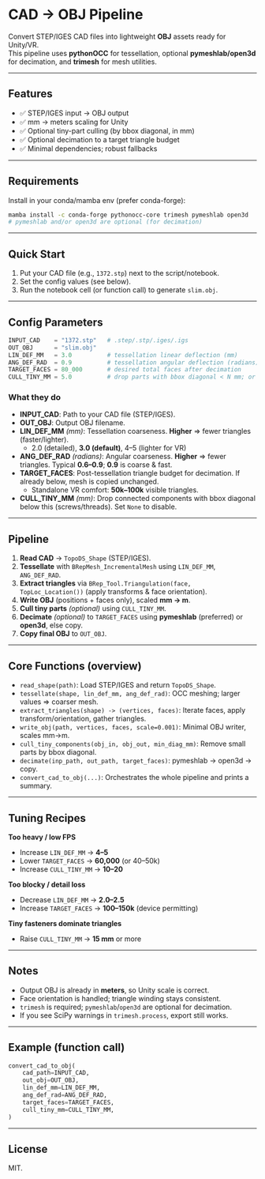 # CAD → OBJ Pipeline

Convert STEP/IGES CAD files into lightweight **OBJ** assets ready for Unity/VR.  
This pipeline uses **pythonOCC** for tessellation, optional **pymeshlab/open3d** for decimation, and **trimesh** for mesh utilities.

---

## Features
- ✅ STEP/IGES input → OBJ output
- ✅ mm → meters scaling for Unity
- ✅ Optional tiny-part culling (by bbox diagonal, in mm)
- ✅ Optional decimation to a target triangle budget
- ✅ Minimal dependencies; robust fallbacks

---

## Requirements
Install in your conda/mamba env (prefer conda-forge):

```bash
mamba install -c conda-forge pythonocc-core trimesh pymeshlab open3d
# pymeshlab and/or open3d are optional (for decimation)
```

---

## Quick Start
1. Put your CAD file (e.g., `1372.stp`) next to the script/notebook.
2. Set the config values (see below).
3. Run the notebook cell (or function call) to generate `slim.obj`.

---

## Config Parameters

```python
INPUT_CAD    = "1372.stp"   # .step/.stp/.iges/.igs
OUT_OBJ      = "slim.obj"
LIN_DEF_MM   = 3.0          # tessellation linear deflection (mm)
ANG_DEF_RAD  = 0.9          # tessellation angular deflection (radians)
TARGET_FACES = 80_000       # desired total faces after decimation
CULL_TINY_MM = 5.0          # drop parts with bbox diagonal < N mm; or None to disable
```

### What they do
- **INPUT_CAD**: Path to your CAD file (STEP/IGES).  
- **OUT_OBJ**: Output OBJ filename.  
- **LIN_DEF_MM** *(mm)*: Tessellation coarseness. **Higher** ⇒ fewer triangles (faster/lighter).  
  - 2.0 (detailed), **3.0 (default)**, 4–5 (lighter for VR)  
- **ANG_DEF_RAD** *(radians)*: Angular coarseness. **Higher** ⇒ fewer triangles. Typical **0.6–0.9**; **0.9** is coarse & fast.  
- **TARGET_FACES**: Post-tessellation triangle budget for decimation. If already below, mesh is copied unchanged.  
  - Standalone VR comfort: **50k–100k** visible triangles.  
- **CULL_TINY_MM** *(mm)*: Drop connected components with bbox diagonal below this (screws/threads). Set `None` to disable.

---

## Pipeline
1. **Read CAD** → `TopoDS_Shape` (STEP/IGES).  
2. **Tessellate** with `BRepMesh_IncrementalMesh` using `LIN_DEF_MM`, `ANG_DEF_RAD`.  
3. **Extract triangles** via `BRep_Tool.Triangulation(face, TopLoc_Location())` (apply transforms & face orientation).  
4. **Write OBJ** (positions + faces only), scaled **mm → m**.  
5. **Cull tiny parts** *(optional)* using `CULL_TINY_MM`.  
6. **Decimate** *(optional)* to `TARGET_FACES` using **pymeshlab** (preferred) or **open3d**, else copy.  
7. **Copy final OBJ** to `OUT_OBJ`.

---

## Core Functions (overview)
- `read_shape(path)`: Load STEP/IGES and return `TopoDS_Shape`.  
- `tessellate(shape, lin_def_mm, ang_def_rad)`: OCC meshing; larger values ⇒ coarser mesh.  
- `extract_triangles(shape) -> (vertices, faces)`: Iterate faces, apply transform/orientation, gather triangles.  
- `write_obj(path, vertices, faces, scale=0.001)`: Minimal OBJ writer, scales mm→m.  
- `cull_tiny_components(obj_in, obj_out, min_diag_mm)`: Remove small parts by bbox diagonal.  
- `decimate(inp_path, out_path, target_faces)`: pymeshlab → open3d → copy.  
- `convert_cad_to_obj(...)`: Orchestrates the whole pipeline and prints a summary.

---

## Tuning Recipes
**Too heavy / low FPS**
- Increase `LIN_DEF_MM` → **4–5**
- Lower `TARGET_FACES` → **60,000** (or 40–50k)
- Increase `CULL_TINY_MM` → **10–20**

**Too blocky / detail loss**
- Decrease `LIN_DEF_MM` → **2.0–2.5**
- Increase `TARGET_FACES` → **100–150k** (device permitting)

**Tiny fasteners dominate triangles**
- Raise `CULL_TINY_MM` → **15 mm** or more

---

## Notes
- Output OBJ is already in **meters**, so Unity scale is correct.  
- Face orientation is handled; triangle winding stays consistent.  
- `trimesh` is required; `pymeshlab`/`open3d` are optional for decimation.  
- If you see SciPy warnings in `trimesh.process`, export still works.

---

## Example (function call)
```python
convert_cad_to_obj(
    cad_path=INPUT_CAD,
    out_obj=OUT_OBJ,
    lin_def_mm=LIN_DEF_MM,
    ang_def_rad=ANG_DEF_RAD,
    target_faces=TARGET_FACES,
    cull_tiny_mm=CULL_TINY_MM,
)
```

---

## License
MIT.
